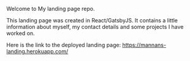 Welcome to My landing page repo.

This landing page was created in React/GatsbyJS. It contains a little information about myself, my contact details and some projects I have worked on.

Here is the link to the deployed landing page: https://mannans-landing.herokuapp.com/
